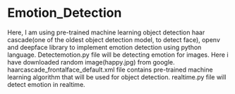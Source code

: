 # Emotion_Detection
Here, I am using pre-trained machine learning object detection haar cascade(one of the oldest object detection model, to detect face), openv and deepface library to implement emotion detection using python language.
Detectemotion.py file will be detecting emotion for images. Here i have downloaded random image(happy.jpg) from google. haarcascade_frontalface_default.xml file contains
pre-trained machine learning algorithm that will be used for object detection. realtime.py file will detect emotion in realtime.

